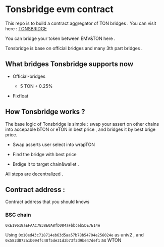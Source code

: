 # Tonsbridge evm contract

This repo is to build a contract aggregator of TON bridges . You can visit here : [TONSBRIDGE](https://bridge.tonspay.top/)

You can bridge your token between EMV&TON here . 

Tonsbridge is base on official bridges and many 3th part bridges . 

## What bridges Tonsbridge supports now 

- Official-bridges

    - 5 TON + 0.25%

- Fixfloat

## How Tonsbridge works ?

The base logic of Tonsbridge is simple : swap your assert on other chains into accepable bTON or eTON in best price , and bridges it by best brige price. 

- Swap asserts user select into wrapTON

- Find the bridge with best price 

- Brdige it to target chain&wallet .

All steps are decentralized .

## Contract address :

Contract address that you should knows

### BSC chain

```
0xE19618aEFAAC7838E0A8fb084aFbbceb5DE7E14e
```

Using `0x10ed43c718714eb63d5aa57b78b54704e256024e` as univ2 , and `0x582d872a1b094fc48f5de31d3b73f2d9be47def1` as WTON